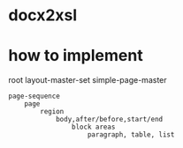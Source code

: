 # docx2xsl

# how to implement
root
    layout-master-set
        simple-page-master

    page-sequence
        page
            region
                body,after/before,start/end
                    block areas
                        paragraph, table, list
                        
